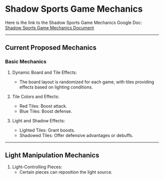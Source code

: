 # Shadow Sports Game Mechanics

Here is the link to the Shadow Sports Game Mechanics Google Doc:  
[Shadow Sports Game Mechanics Document](https://docs.google.com/document/d/18B4DbTucgdNWoEpzBDDT_cnuqMCEfT2t4FnyQWEbzEI/edit?usp=sharing)

---

## Current Proposed Mechanics

### Basic Mechanics
1. Dynamic Board and Tile Effects:
   - The board layout is randomized for each game, with tiles providing effects based on lighting conditions.

2. Tile Colors and Effects:
   - Red Tiles: Boost attack.
   - Blue Tiles: Boost defense.

3. Light and Shadow Effects:
   - Lighted Tiles: Grant boosts.
   - Shadowed Tiles: Offer defensive advantages or debuffs.

---

## Light Manipulation Mechanics
1. Light-Controlling Pieces:
   - Certain pieces can reposition the light source.

